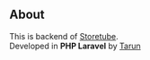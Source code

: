 
## About
This is backend of <a href="https://github.com/naman360/storetube">Storetube</a>.
<br>
Developed in <b>PHP Laravel</b> by <a href="https://www.github.com/tarun9005">Tarun</a>

